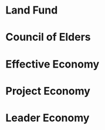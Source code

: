 # Land Fund
# Council of Elders
# Effective Economy
# Project Economy
# Leader Economy
<!--stackedit_data:
eyJoaXN0b3J5IjpbMTY5ODA2MTk4MSwtMjA4ODc0NjYxMiw3Mz
A5OTgxMTZdfQ==
-->